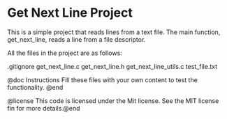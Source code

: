 # Get Next Line Project

This is a simple project that reads lines from a text file. The main function, get_next_line, reads a line from a file descriptor.

All the files in the project are as follows:

.gitignore
get_next_line.c
get_next_line.h
get_next_line_utils.c
test_file.txt

@doc Instructions
Fill these files with your own content to test the functionality.
@end

@license
This code is licensed under the Mit license. See the MIT license fin for more details.@end